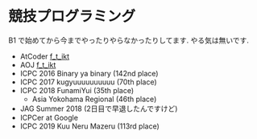 # 競技プログラミング
B1 で始めてから今までやったりやらなかったりしてます. やる気は無いです.
* AtCoder [f_t_ikt](https://atcoder.jp/users/f_t_ikt)
* AOJ [f_t_ikt](https://onlinejudge.u-aizu.ac.jp/status/users/f_t_ikt)
* ICPC 2016 Binary ya binary (142nd place)
* ICPC 2017 kugyuuuuuuuuuu (70th place)
* ICPC 2018 FunamiYui (35th place)
    * Asia Yokohama Regional (46th place)
* JAG Summer 2018 (2日目で早退したんですけど)
* ICPCer at Google
* ICPC 2019 Kuu Neru Mazeru (113rd place)